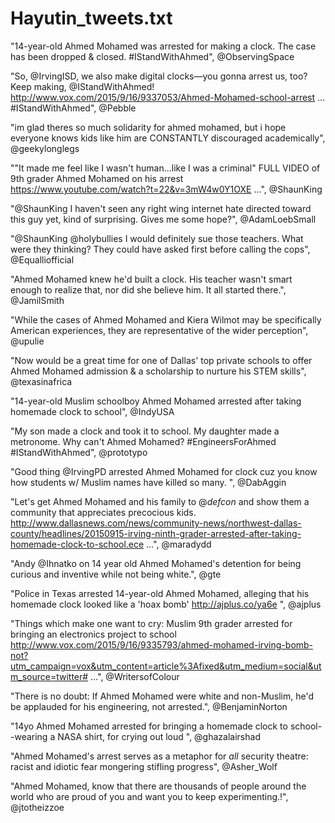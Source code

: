 # Hayutin_tweets.txt

"14-year-old Ahmed Mohamed was arrested for making a clock. The case has been dropped & closed. #IStandWithAhmed", @ObservingSpace

"So, @IrvingISD, we also make digital clocks—you gonna arrest us, too? Keep making, @IStandWithAhmed! http://www.vox.com/2015/9/16/9337053/Ahmed-Mohamed-school-arrest … #IStandWithAhmed", @Pebble

"im glad theres so much solidarity for ahmed mohamed, but i hope everyone knows kids like him are CONSTANTLY discouraged academically", @geekylonglegs

""It made me feel like I wasn't human...like I was a criminal" FULL VIDEO of 9th grader Ahmed Mohamed on his arrest https://www.youtube.com/watch?t=22&v=3mW4w0Y1OXE …", @ShaunKing

"@ShaunKing I haven't seen any right wing internet hate directed toward this guy yet, kind of surprising.  Gives me some hope?", @AdamLoebSmall

"@ShaunKing @holybullies I would definitely sue those teachers. What were they thinking? They could have asked first before calling the cops", @Equalliofficial

"Ahmed Mohamed knew he'd built a clock. His teacher wasn't smart enough to realize that, nor did she believe him. It all started there.", @JamilSmith

"While the cases of Ahmed Mohamed and Kiera Wilmot may be specifically American experiences, they are representative of the wider perception", @upulie

"Now would be a great time for one of Dallas' top private schools to offer Ahmed Mohamed admission & a scholarship to nurture his STEM skills", @texasinafrica

"14-year-old Muslim schoolboy Ahmed Mohamed arrested after taking homemade clock to school", @IndyUSA

"My son made a clock and took it to school. My daughter made a metronome. Why can't Ahmed Mohamed? #EngineersForAhmed #IStandWithAhmed", @prototypo

"Good thing @IrvingPD arrested Ahmed Mohamed for clock cuz you know how students w/ Muslim names have killed so many. ", @DabAggin

"Let's get Ahmed Mohamed and his family to @_defcon_ and show them a community that appreciates precocious kids. http://www.dallasnews.com/news/community-news/northwest-dallas-county/headlines/20150915-irving-ninth-grader-arrested-after-taking-homemade-clock-to-school.ece …", @maradydd

"Andy @Ihnatko on 14 year old Ahmed Mohamed's detention for being curious and inventive while not being white.", @gte

"Police in Texas arrested 14-year-old Ahmed Mohamed, alleging that his homemade clock looked like a 'hoax bomb' http://ajplus.co/ya6e ", @ajplus

"Things which make one want to cry: Muslim 9th grader arrested for bringing an electronics project to school http://www.vox.com/2015/9/16/9335793/ahmed-mohamed-irving-bomb-not?utm_campaign=vox&utm_content=article%3Afixed&utm_medium=social&utm_source=twitter# …", @WritersofColour

"There is no doubt: If Ahmed Mohamed were white and non-Muslim, he'd be applauded for his engineering, not arrested.", @BenjaminNorton

"14yo Ahmed Mohamed arrested for bringing a homemade clock to school--wearing a NASA shirt, for crying out loud ", @ghazalairshad

"Ahmed Mohamed's arrest serves as a metaphor for *all* security theatre: racist and idiotic fear mongering stifling progress", @Asher_Wolf

"Ahmed Mohamed, know that there are thousands of people around the world who are proud of you and want you to keep experimenting.!", @jtotheizzoe
